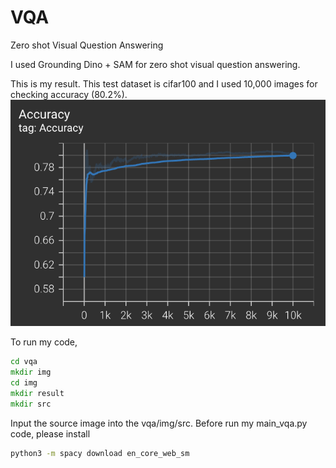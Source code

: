 # VQA
Zero shot Visual Question Answering

I used Grounding Dino + SAM for zero shot visual question answering.

This is my result. This test dataset is cifar100 and I used 10,000 images for checking accuracy (80.2%). 
<img src='./img/readme_img1.png'>

To run my code,

``` cmd
cd vqa
mkdir img
cd img
mkdir result
mkdir src
```

Input the source image into the vqa/img/src.
Before run my main_vqa.py code, please install 
``` cmd
python3 -m spacy download en_core_web_sm
```

